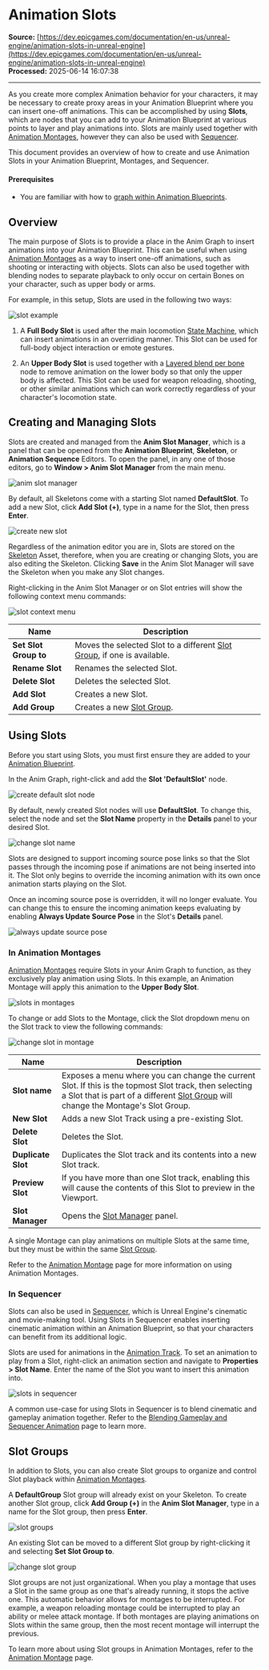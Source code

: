 # Animation Slots

**Source:** [https://dev.epicgames.com/documentation/en-us/unreal-engine/animation-slots-in-unreal-engine](https://dev.epicgames.com/documentation/en-us/unreal-engine/animation-slots-in-unreal-engine)  
**Processed:** 2025-06-14 16:07:38

---

As you create more complex Animation behavior for your characters, it may be necessary to create proxy areas in your Animation Blueprint where you can insert one-off animations. This can be accomplished by using **Slots**, which are nodes that you can add to your Animation Blueprint at various points to layer and play animations into. Slots are mainly used together with [Animation Montages](/documentation/en-us/unreal-engine/animation-montage-in-unreal-engine), however they can also be used with [Sequencer](/documentation/en-us/unreal-engine/cinematics-and-movie-making-in-unreal-engine).

This document provides an overview of how to create and use Animation Slots in your Animation Blueprint, Montages, and Sequencer.

#### Prerequisites

-   You are familiar with how to [graph within Animation Blueprints](/documentation/en-us/unreal-engine/graphing-in-animation-blueprints-in-unreal-engine).

## Overview

The main purpose of Slots is to provide a place in the Anim Graph to insert animations into your Animation Blueprint. This can be useful when using [Animation Montages](/documentation/en-us/unreal-engine/animation-montage-in-unreal-engine) as a way to insert one-off animations, such as shooting or interacting with objects. Slots can also be used together with blending nodes to separate playback to only occur on certain Bones on your character, such as upper body or arms.

For example, in this setup, Slots are used in the following two ways:

![slot example](https://d1iv7db44yhgxn.cloudfront.net/documentation/images/0f5df33d-ac9e-4c73-87e7-bf73cffac32d/overview.png)

1.  A **Full Body Slot** is used after the main locomotion [State Machine](/documentation/en-us/unreal-engine/state-machines-in-unreal-engine), which can insert animations in an overriding manner. This Slot can be used for full-body object interaction or emote gestures.
    
2.  An **Upper Body Slot** is used together with a [Layered blend per bone](/documentation/en-us/unreal-engine/animation-blueprint-blend-nodes-in-unreal-engine#layeredblendperbone) node to remove animation on the lower body so that only the upper body is affected. This Slot can be used for weapon reloading, shooting, or other similar animations which can work correctly regardless of your character's locomotion state.
    

## Creating and Managing Slots

Slots are created and managed from the **Anim Slot Manager**, which is a panel that can be opened from the **Animation Blueprint**, **Skeleton**, or **Animation Sequence** Editors. To open the panel, in any one of those editors, go to **Window > Anim Slot Manager** from the main menu.

![anim slot manager](https://d1iv7db44yhgxn.cloudfront.net/documentation/images/670e6952-5e92-4323-9787-1fa2d3a3c4d9/create1.png)

By default, all Skeletons come with a starting Slot named **DefaultSlot**. To add a new Slot, click **Add Slot (+)**, type in a name for the Slot, then press **Enter**.

![create new slot](https://d1iv7db44yhgxn.cloudfront.net/documentation/images/48fba9a6-7b28-42a8-9d44-10f2b8d15525/create2.png)

Regardless of the animation editor you are in, Slots are stored on the [Skeleton](/documentation/en-us/unreal-engine/skeletons-in-unreal-engine) Asset, therefore, when you are creating or changing Slots, you are also editing the Skeleton. Clicking **Save** in the Anim Slot Manager will save the Skeleton when you make any Slot changes.

Right-clicking in the Anim Slot Manager or on Slot entries will show the following context menu commands:

![slot context menu](https://d1iv7db44yhgxn.cloudfront.net/documentation/images/7341b836-60d6-415c-bc63-12cde209c377/create3.png)

| Name | Description |
| --- | --- |
| **Set Slot Group to** | Moves the selected Slot to a different [Slot Group](/documentation/en-us/unreal-engine/animation-slots-in-unreal-engine#slotgroups), if one is available. |
| **Rename Slot** | Renames the selected Slot. |
| **Delete Slot** | Deletes the selected Slot. |
| **Add Slot** | Creates a new Slot. |
| **Add Group** | Creates a new [Slot Group](/documentation/en-us/unreal-engine/animation-slots-in-unreal-engine#slotgroups). |

## Using Slots

Before you start using Slots, you must first ensure they are added to your [Animation Blueprint](/documentation/en-us/unreal-engine/animation-blueprints-in-unreal-engine).

In the Anim Graph, right-click and add the **Slot 'DefaultSlot'** node.

![create default slot node](https://d1iv7db44yhgxn.cloudfront.net/documentation/images/20c3af92-ceb7-41d9-b436-82e9ba26cf76/usage1.png)

By default, newly created Slot nodes will use **DefaultSlot**. To change this, select the node and set the **Slot Name** property in the **Details** panel to your desired Slot.

![change slot name](https://d1iv7db44yhgxn.cloudfront.net/documentation/images/5db97211-51d9-4d3a-9e1d-75731065c53b/usage2.png)

Slots are designed to support incoming source pose links so that the Slot passes through the incoming pose if animations are not being inserted into it. The Slot only begins to override the incoming animation with its own once animation starts playing on the Slot.

Once an incoming source pose is overridden, it will no longer evaluate. You can change this to ensure the incoming animation keeps evaluating by enabling **Always Update Source Pose** in the Slot's **Details** panel.

![always update source pose](https://d1iv7db44yhgxn.cloudfront.net/documentation/images/cd2d2b51-e202-4be3-b0d5-759d388084d4/usage3.png)

### In Animation Montages

[Animation Montages](/documentation/en-us/unreal-engine/animation-montage-in-unreal-engine) require Slots in your Anim Graph to function, as they exclusively play animation using Slots. In this example, an Animation Montage will apply this animation to the **Upper Body Slot**.

![slots in montages](https://d1iv7db44yhgxn.cloudfront.net/documentation/images/968ecf33-b920-47cf-bb34-ab19f27577b7/montage1.png)

To change or add Slots to the Montage, click the Slot dropdown menu on the Slot track to view the following commands:

![change slot in montage](https://d1iv7db44yhgxn.cloudfront.net/documentation/images/d031aea3-11c0-4d1c-98ac-40bccc1a3088/montage2.png)

| Name | Description |
| --- | --- |
| **Slot name** | Exposes a menu where you can change the current Slot. If this is the topmost Slot track, then selecting a Slot that is part of a different [Slot Group](/documentation/en-us/unreal-engine/animation-slots-in-unreal-engine#slotgroups) will change the Montage's Slot Group. |
| **New Slot** | Adds a new Slot Track using a pre-existing Slot. |
| **Delete Slot** | Deletes the Slot. |
| **Duplicate Slot** | Duplicates the Slot track and its contents into a new Slot track. |
| **Preview Slot** | If you have more than one Slot track, enabling this will cause the contents of this Slot to preview in the Viewport. |
| **Slot Manager** | Opens the [Slot Manager](/documentation/en-us/unreal-engine/animation-slots-in-unreal-engine#creatingandmanagingslots) panel. |

A single Montage can play animations on multiple Slots at the same time, but they must be within the same [Slot Group](/documentation/en-us/unreal-engine/animation-slots-in-unreal-engine#slotgroups).

Refer to the [Animation Montage](/documentation/en-us/unreal-engine/animation-montage-in-unreal-engine) page for more information on using Animation Montages.

### In Sequencer

Slots can also be used in [Sequencer](/documentation/en-us/unreal-engine/cinematics-and-movie-making-in-unreal-engine), which is Unreal Engine's cinematic and movie-making tool. Using Slots in Sequencer enables inserting cinematic animation within an Animation Blueprint, so that your characters can benefit from its additional logic.

Slots are used for animations in the [Animation Track](/documentation/en-us/unreal-engine/cinematic-animation-track-in-unreal-engine). To set an animation to play from a Slot, right-click an animation section and navigate to **Properties > Slot Name**. Enter the name of the Slot you want to insert this animation into.

![slots in sequencer](https://d1iv7db44yhgxn.cloudfront.net/documentation/images/47ae6ce1-ff77-449c-9fbe-c7004560ad39/sequencer1.png)

A common use-case for using Slots in Sequencer is to blend cinematic and gameplay animation together. Refer to the [Blending Gameplay and Sequencer Animation](/documentation/en-us/unreal-engine/blend-gameplay-animation-to-cinematic-animation-in-unreal-engine) page to learn more.

## Slot Groups

In addition to Slots, you can also create Slot groups to organize and control Slot playback within [Animation Montages](/documentation/en-us/unreal-engine/animation-montage-in-unreal-engine).

A **DefaultGroup** Slot group will already exist on your Skeleton. To create another Slot group, click **Add Group (+)** in the **Anim Slot Manager**, type in a name for the Slot group, then press **Enter**.

![slot groups](https://d1iv7db44yhgxn.cloudfront.net/documentation/images/a8f9e620-0d07-49ba-afe0-a114885b93ec/groups1.png)

An existing Slot can be moved to a different Slot group by right-clicking it and selecting **Set Slot Group to**.

![change slot group](https://d1iv7db44yhgxn.cloudfront.net/documentation/images/8f89f06d-4822-4593-bf77-ad53f7328f1f/groups2.png)

Slot groups are not just organizational. When you play a montage that uses a Slot in the same group as one that's already running, it stops the active one. This automatic behavior allows for montages to be interrupted. For example, a weapon reloading montage could be interrupted to play an ability or melee attack montage. If both montages are playing animations on Slots within the same group, then the most recent montage will interrupt the previous.

To learn more about using Slot groups in Animation Montages, refer to the [Animation Montage](/documentation/en-us/unreal-engine/animation-montage-in-unreal-engine#slotsandslotgroups) page.